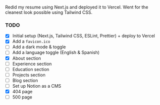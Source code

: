 Redid my resume using Next.js and deployed it to Vercel. Went for the cleanest look possible using Tailwind CSS.

### TODO

- [x] Initial setup (Next.js, Tailwind CSS, ESLint, Prettier) + deploy to Vercel
- [x] Add a `favicon.ico`
- [ ] Add a dark mode & toggle
- [ ] Add a language toggle (English & Spanish)
- [x] About section
- [ ] Experience section
- [ ] Education section
- [ ] Projects section
- [ ] Blog section
- [ ] Set up Notion as a CMS
- [x] 404 page
- [ ] 500 page
